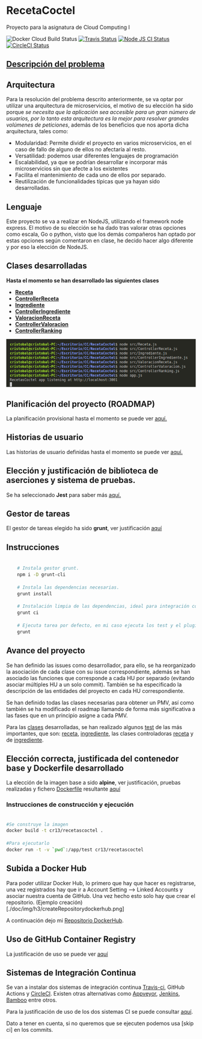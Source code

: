# RecetaCoctel

Proyecto para la asignatura de Cloud Computing I 

![Docker Cloud Build Status](https://img.shields.io/docker/cloud/build/cr13/recetacoctel)  [![Travis Status](https://travis-ci.com/cr13/RecetaCoctel.svg?branch=main)](https://travis-ci.com/cr13/RecetaCoctel) 
[![Node JS CI Status](https://github.com/cr13/RecetaCoctel/workflows/Node.js+CI%22/badge.svg)](https://github.com/cr13/RecetaCoctel/actions)  [![CircleCI Status](https://circleci.com/gh/cr13/RecetaCoctel.svg?style=shield)](https://app.circleci.com/pipelines/github/cr13/RecetaCoctel?branch=main)



## [Descripción del problema](./doc/desc_prob.md)

## Arquitectura

Para la resolución del problema descrito anteriormente, se va optar por utilizar una arquitectura de microservicios, el motivo de su elección ha sido porque *se necesita que la aplicación sea accesible para un gran número de usuarios, por lo tanto esta arquitectura es la mejor para resolver grandes volúmenes de peticiones*, además de los beneficios que nos aporta dicha arquitectura, tales como:
- Modularidad: Permite dividir el proyecto en varios microservicios, en el caso de fallo de alguno de ellos no afectaría al resto.
- Versatilidad: podemos usar diferentes lenguajes de programación
- Escalabilidad, ya que se podrían desarrollar e incorporar más microservicios sin que afecte a los existentes
- Facilita el mantenimiento de cada uno de ellos por separado.
- Reutilización de funcionalidades típicas que ya hayan sido desarrolladas.

## Lenguaje

Este proyecto se va a realizar en NodeJS, utilizando el framework node express. El motivo de su elección se ha dado tras valorar otras opciones como escala, Go o python, visto que los demás compañeros han optado por estas opciones según comentaron en clase, he decido hacer algo diferente y por eso la elección de NodeJS.

<a name="ClasesDesarrolladas"></a>

## Clases desarrolladas

**Hasta el momento se han desarrollado las siguientes clases**

- [**Receta**](https://github.com/cr13/RecetaCoctel/blob/main/src/Receta.js)
- [**ControllerReceta**](https://github.com/cr13/RecetaCoctel/blob/main/src/ControllerReceta.js)
- [**Ingrediente**](https://github.com/cr13/RecetaCoctel/blob/main/src/Ingrediente.js)
- [**ControllerIngrediente**](https://github.com/cr13/RecetaCoctel/blob/main/src/ControllerIngrediente.js)
- [**ValoracionReceta**](https://github.com/cr13/RecetaCoctel/blob/main/src/ValoracionReceta.js)
- [**ControllerValoracion**](https://github.com/cr13/RecetaCoctel/blob/main/src/ControllerValoracion.js)
- [**ControllerRanking**](https://github.com/cr13/RecetaCoctel/blob/main/src/ControllerRanking.js)

![Verificación de las clases](https://github.com/cr13/RecetaCoctel/blob/main/doc/img/h1/verificacionclases.png)

## Planificación del proyecto (ROADMAP)

La planificación provisional hasta el momento se puede ver [aquí.](https://cr13.github.io/RecetaCoctel/Roadmap.html)

## Historias de usuario

Las historias de usuario definidas hasta el momento se puede ver [aquí.](https://cr13.github.io/RecetaCoctel/hu.html)

## Elección y justificación de biblioteca de aserciones y sistema de pruebas.

Se ha seleccionado **Jest** para saber más [aquí.](https://cr13.github.io/RecetaCoctel/aserciones_sis_pruebas.html)

## Gestor de tareas 

El gestor de tareas elegido ha sido **grunt**, ver justificación [aquí](https://cr13.github.io/RecetaCoctel/aserciones_sis_pruebas.html#item3)

## Instrucciones 

```bash

    # Instala gestor grunt.
    npm i -D grunt-cli

    # Instala las dependencias necesarias.
    grunt install   

    # Instalación limpia de las dependencias, ideal para integración continua.
    grunt ci        

    # Ejecuta tarea por defecto, en mi caso ejecuta los test y el plugin para comprobar sintaxis.
    grunt           

```

## Avance del proyecto

Se han definido las issues como desarrollador, para ello, se ha reorganizado la asociación de cada clase con su issue correspondiente, además se han asociado las funciones que corresponde a cada HU por separado (evitando asociar múltiples HU a un solo commit). También se ha especificado la descripción de las entidades del proyecto en cada HU correspondiente.

Se han definido todas las clases necesarias para obtener un PMV, así como también se ha modificado el roadmap llamando de forma más significativa a las fases que en un principio asigne a cada PMV.

Para las [clases](https://github.com/cr13/RecetaCoctel#ClasesDesarrolladas) desarrolladas, se han realizado algunos [test](https://github.com/cr13/RecetaCoctel/tree/main/src/test) de las más importantes, que son: [receta](https://github.com/cr13/RecetaCoctel/blob/main/src/test/receta.test.js), [ingrediente](https://github.com/cr13/RecetaCoctel/blob/main/src/test/ingredientes.test.js), las clases controladoras [receta](https://github.com/cr13/RecetaCoctel/blob/main/src/test/controller_receta.test.js) y de [ingrediente](https://github.com/cr13/RecetaCoctel/blob/main/src/test/controller_ingrediente.test.js).

## Elección correcta, justificada del contenedor base y Dockerfile desarrollado

La elección de la imagen base a sido **alpine**, ver justificación, pruebas realizadas y fichero [Dockerfile](https://github.com/cr13/RecetaCoctel/blob/main/Dockerfile) resultante [aquí](https://cr13.github.io/RecetaCoctel/contenedor.html)

### Instrucciones de construcción y ejecución

```bash

#Se construye la imagen 
docker build -t cr13/recetascoctel .

#Para ejecutarlo
docker run -t -v `pwd`:/app/test cr13/recetascoctel

```

## Subida a Docker Hub

Para poder utilizar Docker Hub, lo primero que hay que hacer es registrarse, una vez registrados hay que ir a Account Setting --> Linked Accounts y asociar nuestra cuenta de GitHub. Una vez hecho esto solo hay que crear el repositorio. (Ejemplo creación)[./doc/img/h3/createRepositorydockerhub.png]

A continuación dejo mi [Repositorio DockerHub](https://hub.docker.com/repository/docker/cr13/recetacoctel).

## Uso de GitHub Container Registry

La justificación de uso se puede ver [aquí](https://cr13.github.io/RecetaCoctel/githubcontainerregistry.html)

## Sistemas de Integración Continua

Se van a instalar dos sistemas de integración continua [Travis-ci](https://travis-ci.com/), GitHub Actions y [CircleCI](https://circleci.com/). Existen otras alternativas como [Appveyor](https://www.appveyor.com/), [Jenkins](https://www.jenkins.io/), [Bamboo](https://www.atlassian.com/es/software/bamboo) entre otros.

Para la justificación de uso de los dos sistemas CI se puede consultar [aquí](https://cr13.github.io/RecetaCoctel/ci.html).

Dato a tener en cuenta, si no queremos que se ejecuten podemos usa [skip ci] en los commits.